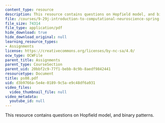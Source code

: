 ```yaml
---
content_type: resource
description: This resource contains questions on Hopfield model, and binary patterns.
file: /courses/9-29j-introduction-to-computational-neuroscience-spring-2004/d3b9766a5e4e01899c5ae9c48df6a931_ps08.pdf
file_size: 74314
file_type: application/pdf
hide_download: true
hide_download_original: null
learning_resource_types:
- Assignments
license: https://creativecommons.org/licenses/by-nc-sa/4.0/
ocw_type: OCWFile
parent_title: Assignments
parent_type: CourseSection
parent_uid: 20bbf2c9-77f1-bebb-8c9b-8aedf9842441
resourcetype: Document
title: ps08.pdf
uid: d3b9766a-5e4e-0189-9c5a-e9c48df6a931
video_files:
  video_thumbnail_file: null
video_metadata:
  youtube_id: null
---
```

This resource contains questions on Hopfield model, and binary patterns.